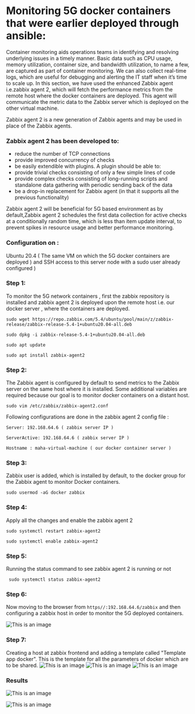 # Monitoring 5G docker containers that were earlier deployed through ansible:

Container monitoring aids operations teams in identifying and resolving underlying issues in a timely manner. Basic data such as CPU usage, memory utilization, container size, and bandwidth utilization, to name a few, are captured as part of container monitoring. We can also collect real-time logs, which are useful for debugging and alerting the IT staff when it’s time to scale up. In this section, we have used the enhanced Zabbix agent i.e.zabbix agent 2, which will fetch the performance metrics from the remote host where the docker containers are deployed. This agent will communicate the metric data to the Zabbix server which is deployed on the other virtual machine.

Zabbix agent 2 is a new generation of Zabbix agents and may be used in place of the Zabbix agents. 
### Zabbix agent 2 has been developed to:
* reduce the number of TCP connections
* provide improved concurrency of checks
* be easily extendible with plugins. A plugin should be able to:
* provide trivial checks consisting of only a few simple lines of code
* provide complex checks consisting of long-running scripts and standalone data gathering with periodic sending back of the data
* be a drop-in replacement for Zabbix agent (in that it supports all the previous functionality)

Zabbix agent 2 will be beneficial for 5G based environment as by default,Zabbix agent 2 schedules the first data collection for active checks at a conditionally random time, which is less than item update interval, to prevent spikes in resource usage and better performance monitoring.

### Configuration on :
Ubuntu 20.4 ( The same VM on which the 5G docker containers are deployed ) and SSH access to this server node with a sudo user already configured )

### Step 1:
To monitor the 5G network containers , first the zabbix repository is installed and zabbix agent 2 is deployed upon the remote host i.e. our docker server , where the containers are deployed.

```sudo wget https://repo.zabbix.com/5.4/ubuntu/pool/main/z/zabbix-release/zabbix-release-5.4-1+ubuntu20.04-all.deb```

```sudo dpkg -i zabbix-release-5.4-1+ubuntu20.04-all.deb```

```sudo apt update```

```sudo apt install zabbix-agent2```

### Step 2:

The Zabbix agent is configured by default to send metrics to the Zabbix server on the same host where it is installed. Some additional variables are required because our goal is to monitor docker containers on a distant host.

```sudo vim /etc/zabbix/zabbix-agent2.conf```

Following configurations are done in the zabbix agent 2 config file :

```Server: 192.168.64.6 ( zabbix server IP )```

```ServerActive: 192.168.64.6 ( zabbix server IP )```

```Hostname : maha-virtual-machine ( our docker container server )```

### Step 3:
Zabbix user is added, which is installed by default, to the docker group for the Zabbix agent to monitor Docker containers.


```sudo usermod -aG docker zabbix```

### Step 4:
Apply all the changes and enable the zabbix agent 2

```sudo systemctl restart zabbix-agent2```

```sudo systemctl enable zabbix-agent2```

### Step 5:
Running the status command to see zabbix agent 2 is running or not

``` sudo systemctl status zabbix-agent2```

### Step 6:
Now moving to the browser from 
```https//:192.168.64.6/zabbix```
and then configuring a zabbix host in order to monitor the 5G deployed containers.

![This is an image](https://github.com/MahaAli18/Automated-5G-Network-Deployment-Using-Ansible-and-Performance-Analysis/blob/main/Implementation%20and%20Setup/images/Host%20Configuration.png)

### Step 7: 
Creating a host at zabbix frontend and adding a template called "Template app docker". This is the template for all the parameters of docker which are to be shared.
![This is an image](https://github.com/MahaAli18/Automated-5G-Network-Deployment-Using-Ansible-and-Performance-Analysis/blob/main/Implementation%20and%20Setup/images/Connection%20success%20ZBX%20green.png)
![This is an image](https://github.com/MahaAli18/Automated-5G-Network-Deployment-Using-Ansible-and-Performance-Analysis/blob/main/Implementation%20and%20Setup/images/Template%20App%20docker.png)
![This is an image](https://github.com/MahaAli18/Automated-5G-Network-Deployment-Using-Ansible-and-Performance-Analysis/blob/main/Implementation%20and%20Setup/images/container%20integration.png)
### Results 
![This is an image](https://github.com/MahaAli18/Automated-5G-Network-Deployment-Using-Ansible-and-Performance-Analysis/blob/main/Implementation%20and%20Setup/images/cpu%20performance%20metrics%20graph.png) 

![This is an image]( https://github.com/MahaAli18/Automated-5G-Network-Deployment-Using-Ansible-and-Performance-Analysis/blob/main/Implementation%20and%20Setup/images/network%20traffic%20metric%20graph.png) 
